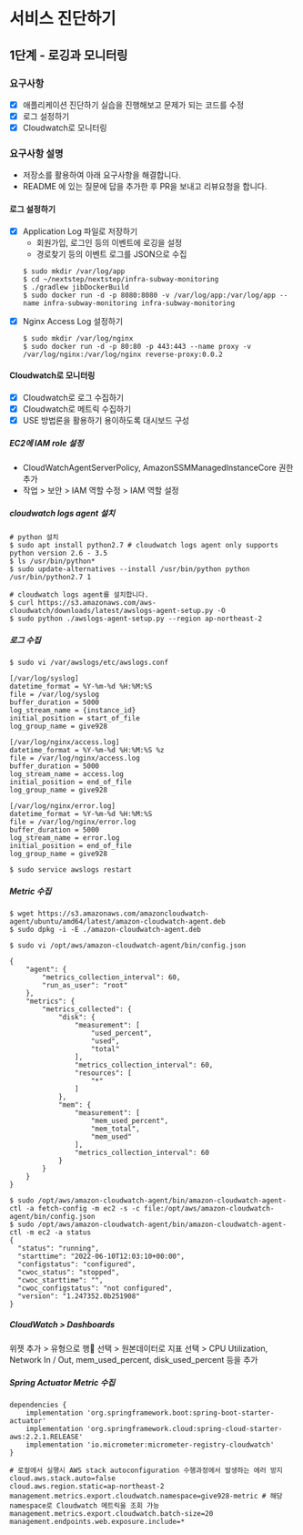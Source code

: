 # 서비스 진단하기

## 1단계 - 로깅과 모니터링

### 요구사항
- [x] 애플리케이션 진단하기 실습을 진행해보고 문제가 되는 코드를 수정
- [x] 로그 설정하기
- [x] Cloudwatch로 모니터링

### 요구사항 설명
- 저장소를 활용하여 아래 요구사항을 해결합니다.
- README 에 있는 질문에 답을 추가한 후 PR을 보내고 리뷰요청을 합니다.

#### 로그 설정하기
- [x] Application Log 파일로 저장하기
  - 회원가입, 로그인 등의 이벤트에 로깅을 설정
  - 경로찾기 등의 이벤트 로그를 JSON으로 수집
  ```shell
  $ sudo mkdir /var/log/app
  $ cd ~/nextstep/nextstep/infra-subway-monitoring
  $ ./gradlew jibDockerBuild
  $ sudo docker run -d -p 8080:8080 -v /var/log/app:/var/log/app --name infra-subway-monitoring infra-subway-monitoring
  ```
- [x] Nginx Access Log 설정하기
  ```shell
  $ sudo mkdir /var/log/nginx
  $ sudo docker run -d -p 80:80 -p 443:443 --name proxy -v /var/log/nginx:/var/log/nginx reverse-proxy:0.0.2
  ```

#### Cloudwatch로 모니터링
- [x] Cloudwatch로 로그 수집하기
- [x] Cloudwatch로 메트릭 수집하기
- [x] USE 방법론을 활용하기 용이하도록 대시보드 구성

##### EC2에 IAM role 설정
- CloudWatchAgentServerPolicy, AmazonSSMManagedInstanceCore 권한 추가
- 작업 > 보안 > IAM 역할 수정 > IAM 역할 설정

##### cloudwatch logs agent 설치
```shell
# python 설치
$ sudo apt install python2.7 # cloudwatch logs agent only supports python version 2.6 - 3.5
$ ls /usr/bin/python*
$ sudo update-alternatives --install /usr/bin/python python /usr/bin/python2.7 1
```

```shell
# cloudwatch logs agent를 설치합니다.
$ curl https://s3.amazonaws.com/aws-cloudwatch/downloads/latest/awslogs-agent-setup.py -O
$ sudo python ./awslogs-agent-setup.py --region ap-northeast-2
```

##### 로그 수집
```shell
$ sudo vi /var/awslogs/etc/awslogs.conf

[/var/log/syslog]
datetime_format = %Y-%m-%d %H:%M:%S
file = /var/log/syslog
buffer_duration = 5000
log_stream_name = {instance_id}
initial_position = start_of_file
log_group_name = give928

[/var/log/nginx/access.log]
datetime_format = %Y-%m-%d %H:%M:%S %z
file = /var/log/nginx/access.log
buffer_duration = 5000
log_stream_name = access.log
initial_position = end_of_file
log_group_name = give928

[/var/log/nginx/error.log]
datetime_format = %Y-%m-%d %H:%M:%S
file = /var/log/nginx/error.log
buffer_duration = 5000
log_stream_name = error.log
initial_position = end_of_file
log_group_name = give928
```
```shell
$ sudo service awslogs restart
```

##### Metric 수집
```shell
$ wget https://s3.amazonaws.com/amazoncloudwatch-agent/ubuntu/amd64/latest/amazon-cloudwatch-agent.deb
$ sudo dpkg -i -E ./amazon-cloudwatch-agent.deb
```

```shell
$ sudo vi /opt/aws/amazon-cloudwatch-agent/bin/config.json

{
    "agent": {
        "metrics_collection_interval": 60,
        "run_as_user": "root"
    },
    "metrics": {
        "metrics_collected": {
            "disk": {
                "measurement": [
                    "used_percent",
                    "used",
                    "total"
                ],
                "metrics_collection_interval": 60,
                "resources": [
                    "*"
                ]
            },
            "mem": {
                "measurement": [
                    "mem_used_percent",
                    "mem_total",
                    "mem_used"
                ],
                "metrics_collection_interval": 60
            }
        }
    }
}
```

```shell
$ sudo /opt/aws/amazon-cloudwatch-agent/bin/amazon-cloudwatch-agent-ctl -a fetch-config -m ec2 -s -c file:/opt/aws/amazon-cloudwatch-agent/bin/config.json
$ sudo /opt/aws/amazon-cloudwatch-agent/bin/amazon-cloudwatch-agent-ctl -m ec2 -a status
{
  "status": "running",
  "starttime": "2022-06-10T12:03:10+00:00",
  "configstatus": "configured",
  "cwoc_status": "stopped",
  "cwoc_starttime": "",
  "cwoc_configstatus": "not configured",
  "version": "1.247352.0b251908"
}
```

##### CloudWatch > Dashboards
위젯 추가 > 유형으로 행 선택 > 원본데이터로 지표 선택 > CPU Utilization, Network In / Out, mem_used_percent, disk_used_percent 등을 추가

##### Spring Actuator Metric 수집
```
dependencies {
	implementation 'org.springframework.boot:spring-boot-starter-actuator'
	implementation 'org.springframework.cloud:spring-cloud-starter-aws:2.2.1.RELEASE'
	implementation 'io.micrometer:micrometer-registry-cloudwatch'
}    
```
```properties
# 로컬에서 실행시 AWS stack autoconfiguration 수행과정에서 발생하는 에러 방지
cloud.aws.stack.auto=false
cloud.aws.region.static=ap-northeast-2
management.metrics.export.cloudwatch.namespace=give928-metric # 해당 namespace로 Cloudwatch 메트릭을 조회 가능
management.metrics.export.cloudwatch.batch-size=20
management.endpoints.web.exposure.include=*
```
